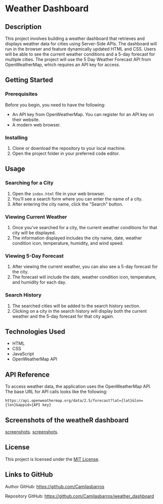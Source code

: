 # Weather Dashboard

## Description

This project involves building a weather dashboard that retrieves and displays weather data for cities using Server-Side APIs. The dashboard will run in the browser and feature dynamically updated HTML and CSS. Users will be able to see the current weather conditions and a 5-day forecast for multiple cities. The project will use the 5 Day Weather Forecast API from OpenWeatherMap, which requires an API key for access.

## Getting Started

### Prerequisites

Before you begin, you need to have the following:

- An API key from OpenWeatherMap. You can register for an API key on their website.
- A modern web browser.

### Installing

1. Clone or download the repository to your local machine.
2. Open the project folder in your preferred code editor.

## Usage

### Searching for a City

1. Open the `index.html` file in your web browser.
2. You'll see a search form where you can enter the name of a city.
3. After entering the city name, click the "Search" button.

### Viewing Current Weather

1. Once you've searched for a city, the current weather conditions for that city will be displayed.
2. The information displayed includes the city name, date, weather condition icon, temperature, humidity, and wind speed.

### Viewing 5-Day Forecast

1. After viewing the current weather, you can also see a 5-day forecast for the city.
2. The forecast will include the date, weather condition icon, temperature, and humidity for each day.

### Search History

1. The searched cities will be added to the search history section.
2. Clicking on a city in the search history will display both the current weather and the 5-day forecast for that city again.

## Technologies Used

- HTML
- CSS
- JavaScript
- OpenWeatherMap API

## API Reference

To access weather data, the application uses the OpenWeatherMap API. The base URL for API calls looks like the following:

```
https://api.openweathermap.org/data/2.5/forecast?lat={lat}&lon={lon}&appid={API key}
```

## Screenshots of the weatheR dashboard

[screenshots](./Images/screenshots_1.png).
[screenshots](./Images/screenshots_2.png).

## License

This project is licensed under the [MIT License](LICENSE).

## Links to GitHub

Author GitHub: https://github.com/Camilasbarros

Repository GitHub: https://github.com/Camilasbarros/weather_dashboard
